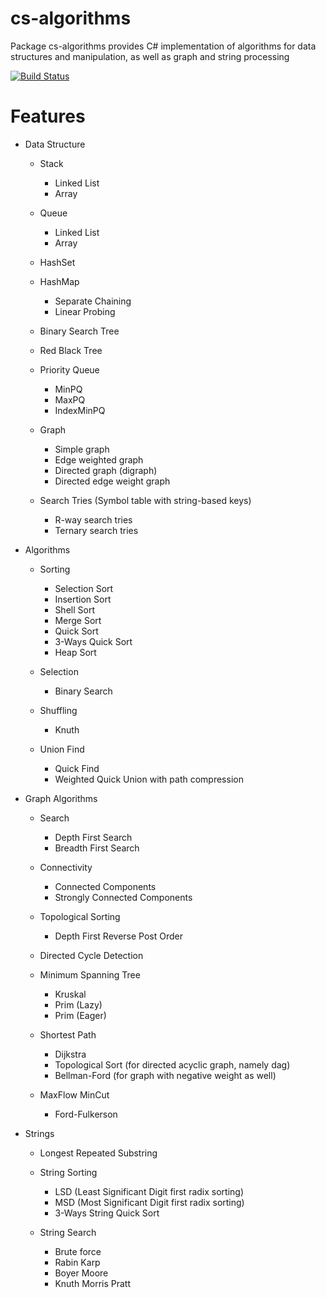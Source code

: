 # cs-algorithms
Package cs-algorithms provides C# implementation of algorithms for data structures and manipulation, as well as graph and string processing

[![Build Status](https://travis-ci.org/cschen1205/cs-algorithms.svg?branch=master)](https://travis-ci.org/cschen1205/cs-algorithms)

# Features

* Data Structure

  - Stack

    + Linked List
    + Array

  - Queue

    + Linked List
    + Array

  - HashSet
  - HashMap

    + Separate Chaining
    + Linear Probing

  - Binary Search Tree
  - Red Black Tree
  - Priority Queue

    + MinPQ
    + MaxPQ
    + IndexMinPQ

  - Graph

    + Simple graph
    + Edge weighted graph
    + Directed graph (digraph)
    + Directed edge weight graph

  - Search Tries (Symbol table with string-based keys)

    + R-way search tries
    + Ternary search tries

* Algorithms

  - Sorting

    + Selection Sort
    + Insertion Sort
    + Shell Sort
    + Merge Sort
    + Quick Sort
    + 3-Ways Quick Sort
    + Heap Sort

  - Selection

    + Binary Search

  - Shuffling

    + Knuth

  - Union Find

    + Quick Find
    + Weighted Quick Union with path compression

* Graph Algorithms

  - Search

    + Depth First Search
    + Breadth First Search

  - Connectivity

    + Connected Components
    + Strongly Connected Components

  - Topological Sorting

    + Depth First Reverse Post Order

  - Directed Cycle Detection

  - Minimum Spanning Tree

    + Kruskal
    + Prim (Lazy)
    + Prim (Eager)

  - Shortest Path

    + Dijkstra
    + Topological Sort (for directed acyclic graph, namely dag)
    + Bellman-Ford (for graph with negative weight as well)

  - MaxFlow MinCut

    + Ford-Fulkerson

* Strings

  - Longest Repeated Substring
  - String Sorting

    + LSD (Least Significant Digit first radix sorting)
    + MSD (Most Significant Digit first radix sorting)
    + 3-Ways String Quick Sort

  - String Search

    + Brute force
    + Rabin Karp
    + Boyer Moore
    + Knuth Morris Pratt
